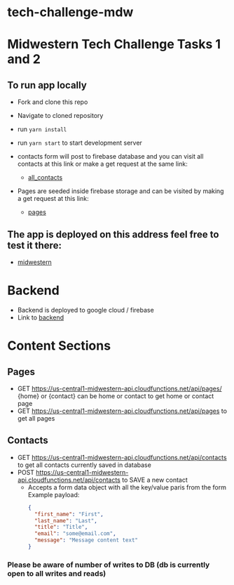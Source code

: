 # tech-challenge-mdw

# Midwestern Tech Challenge Tasks 1 and 2

## To run app locally

- Fork and clone this repo
- Navigate to cloned repository
- run `yarn install`
- run `yarn start` to start development server
- contacts form will post to firebase database and you can visit all contacts at this link or make a get request at the same link:

  - [all_contacts](https://us-central1-midwestern-api.cloudfunctions.net/api/contacts)

- Pages are seeded inside firebase storage and can be visited by making a get request at this link:
  - [pages](https://us-central1-midwestern-api.cloudfunctions.net/api/pages)

## The app is deployed on this address feel free to test it there:

- [midwestern](https://midwestern-tech.netlify.app/)

# Backend

- Backend is deployed to google cloud / firebase
- Link to [backend](https://github.com/Muhidin123/tech-challenge-mdw-backend)

# Content Sections

## Pages

- GET https://us-central1-midwestern-api.cloudfunctions.net/api/pages/ {home} or {contact} can be home or contact to get home or contact page
- GET https://us-central1-midwestern-api.cloudfunctions.net/api/pages to get all pages

## Contacts

- GET https://us-central1-midwestern-api.cloudfunctions.net/api/contacts to get all contacts currently saved in database
- POST https://us-central1-midwestern-api.cloudfunctions.net/api/contacts to SAVE a new contact
  - Accepts a form data object with all the key/value paris from the form
    Example payload:
    ```json
    {
      "first_name": "First",
      "last_name": "Last",
      "title": "Title",
      "email": "some@email.com",
      "message": "Message content text"
    }
    ```

### Please be aware of number of writes to DB (db is currently open to all writes and reads)

